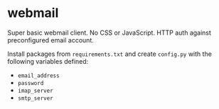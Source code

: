 # webmail
Super basic webmail client. No CSS or JavaScript. HTTP auth against preconfigured email account.

Install packages from `requirements.txt` and create `config.py` with the following variables defined:
* `email_address`
* `password`
* `imap_server`
* `smtp_server`
